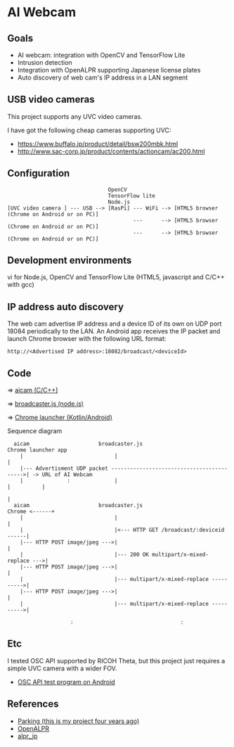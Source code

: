 # AI Webcam
 
## Goals

- AI webcam: integration with OpenCV and TensorFlow Lite
- Intrusion detection
- Integration with OpenALPR supporting Japanese license plates
- Auto discovery of web cam's IP address in a LAN segment

## USB video cameras

This project supports any UVC video cameras.

I have got the following cheap cameras supporting UVC:
- https://www.buffalo.jp/product/detail/bsw200mbk.html
- http://www.sac-corp.jp/product/contents/actioncam/ac200.html

## Configuration

```
                                OpenCV
                                TensorFlow lite
                                Node.js
[UVC video camera ] --- USB --> [RasPi] --- WiFi --> [HTML5 browser (Chrome on Android or on PC)]
                                        ---      --> [HTML5 browser (Chrome on Android or on PC)]
                                        ---      --> [HTML5 browser (Chrome on Android or on PC)]
```

## Development environments

vi for Node.js, OpenCV and TensorFlow Lite (HTML5, javascript and C/C++ with gcc)

## IP address auto discovery

The web cam advertise IP address and a device ID of its own on UDP port 18084 periodically to the LAN. An Android app receives the IP packet and launch Chrome browser with the following URL format:

```
http://<Advertised IP address>:18082/broadcast/<deviceId>
```

## Code

=> [aicam (C/C++)](./raspi/cpp)

=> [broadcaster.js (node.js)](./raspi/node)

=> [Chrome launcher (Kotlin/Android)](./android)

Sequence diagram
```
  aicam                      broadcaster.js                        Chrome launcher app
    |                             |                                         |
    |--- Advertisment UDP packet ------------------------------------------>| -> URL of AI Webcam
    |              :              |                                         |          |
                                                                                       |
  aicam                      broadcaster.js                              Chrome <------+
    |                             |                                         |
    |                             |<--- HTTP GET /broadcast/:deviceid ------|
    |--- HTTP POST image/jpeg --->|                                         |
    |                             |--- 200 OK multipart/x-mixed-replace --->|
    |--- HTTP POST image/jpeg --->|                                         |
    |                             |--- multipart/x-mixed-replace ---------->|
    |--- HTTP POST image/jpeg --->|                                         |
    |                             |--- multipart/x-mixed-replace ---------->|

                    :                                  :
```

## Etc

I tested OSC API supported by RICOH Theta, but this project just requires a simple UVC camera with a wider FOV.

- [OSC API test program on Android](./etc)

## References

- [Parking (this is my project four years ago)](https://github.com/araobp/parking)
- [OpenALPR](https://github.com/openalpr/openalpr)
- [alpr_jp](https://github.com/dyama/alpr_jp)

